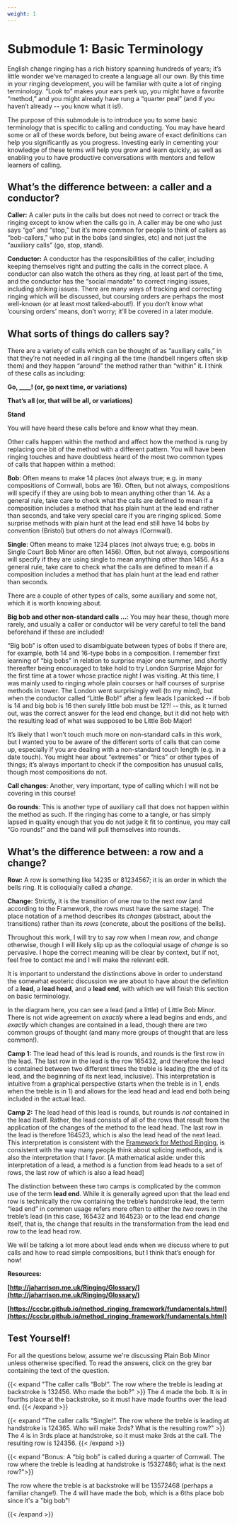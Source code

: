 ```yaml
---
weight: 1
---
```


# Submodule 1: Basic Terminology

English change ringing has a rich history spanning hundreds of years; it’s little wonder we’ve managed to create a language all our own. By this time in your ringing development, you will be familiar with quite a lot of ringing terminology. “Look to” makes your ears perk up, you might have a favorite “method,” and you might already have rung a “quarter peal” (and if you haven’t already -- you know what it is!). 

The purpose of this submodule is to introduce you to some basic terminology that is specific to calling and conducting. You may have heard some or all of these words before, but being aware of exact definitions can help you significantly as you progress. Investing early in cementing your knowledge of these terms will help you grow and learn quickly, as well as enabling you to have productive conversations with mentors and fellow learners of calling.


## What’s the difference between: a caller and a conductor?

**Caller:** A caller puts in the calls but does not need to correct or track the ringing except to know when the calls go in. A caller may be one who just says “go” and “stop,” but it’s more common for people to think of callers as “bob-callers,” who put in the bobs (and singles, etc) and not just the “auxiliary calls” (go, stop, stand). 

**Conductor:** A conductor has the responsibilities of the caller, including keeping themselves right and putting the calls in the correct place. A conductor can also watch the others as they ring, at least part of the time, and the conductor has the “social mandate” to correct ringing issues, including striking issues. There are many ways of tracking and correcting ringing which will be discussed, but coursing orders are perhaps the most well-known (or at least most talked-about!). If you don’t know what ‘coursing orders’ means, don’t worry; it’ll be covered in a later module.


## What sorts of things do callers say?

There are a variety of calls which can be thought of as “auxiliary calls,” in that they’re not needed in all ringing all the time (handbell ringers often skip them) and they happen “around” the method rather than “within” it. I think of these calls as including:

**Go, ____! (or, go next time, or variations)**

**That’s all (or, that will be all, or variations)**

**Stand**

You will have heard these calls before and know what they mean.

Other calls happen within the method and affect how the method is rung by replacing one bit of the method with a different pattern. You will have been ringing touches and have doubtless heard of the most two common types of calls that happen within a method:

**Bob**: Often means to make 14 places (not always true; e.g. in many compositions of Cornwall, bobs are 16). Often, but not always, compositions will specify if they are using bob to mean anything other than 14. As a general rule, take care to check what the calls are defined to mean if a composition includes a method that has plain hunt at the lead end rather than seconds, and take very special care if you are ringing spliced. Some surprise methods with plain hunt at the lead end still have 14 bobs by convention (Bristol) but others do not always (Cornwall). 

**Single**: Often means to make 1234 places (not always true; e.g. bobs in Single Court Bob Minor are often 1456). Often, but not always, compositions will specify if they are using single to mean anything other than 1456. As a general rule, take care to check what the calls are defined to mean if a composition includes a method that has plain hunt at the lead end rather than seconds.

There are a couple of other types of calls, some auxiliary and some not, which it is worth knowing about. 

**Big bob and other non-standard calls …**: You may hear these, though more rarely, and usually a caller or conductor will be very careful to tell the band beforehand if these are included! 

“Big bob” is often used to disambiguate between types of bobs if there are, for example, both 14 and 16-type bobs in a composition. I remember first learning of “big bobs” in relation to surprise major one summer, and shortly thereafter being encouraged to take hold to try London Surprise Major for the first time at a tower whose practice night I was visiting. At this time, I was mainly used to ringing whole plain courses or half courses of surprise methods in tower. The London went surprisingly well (to my mind), but when the conductor called “Little Bob!” after a few leads I panicked -- if bob is 14 and big bob is 16 then surely little bob must be 12?! -- this, as it turned out, was the correct answer for the lead end change, but it did not help with the resulting lead of what was supposed to be Little Bob Major! 

It’s likely that I won’t touch much more on non-standard calls in this work, but I wanted you to be aware of the different sorts of calls that can come up, especially if you are dealing with a non-standard touch length (e.g. in a date touch). You might hear about “extremes” or “hics” or other types of things; it’s always important to check if the composition has unusual calls, though most compositions do not.

**Call changes**: Another, very important, type of calling which I will not be covering in this course! 

**Go rounds**: This is another type of auxiliary call that does not happen within the method as such. If the ringing has come to a tangle, or has simply lapsed in quality enough that you do not judge it fit to continue, you may call “Go rounds!” and the band will pull themselves into rounds. 


## What’s the difference between: a row and a change? 

**Row:** A row is something like 14235 or 81234567; it is an order in which the bells ring. It is colloquially called a _change_. 

**Change:** Strictly, it is the transition of one row to the next row (and according to the Framework, the rows must have the same stage). The place notation of a method describes its _changes_ (abstract, about the transitions) rather than its _rows_ (concrete, about the positions of the bells).

Throughout this work, I will try to say _row_ when I mean _row_, and _change_ otherwise, though I will likely slip up as the colloquial usage of _change_ is so pervasive. I hope the correct meaning will be clear by context, but if not, feel free to contact me and I will make the relevant edit.

It is important to understand the distinctions above in order to understand the somewhat esoteric discussion we are about to have about the definition of a **lead**, a **lead head**, and a **lead end**, with which we will finish this section on basic terminology. 

In the diagram here, you can see a lead (and a little) of Little Bob Minor. There is not wide agreement on _exactly_ where a lead begins and ends, and _exactly_ which changes are contained in a lead, though there are two common groups of thought (and many more groups of thought that are less common!). 

**Camp 1:** The lead head of this lead is rounds, and rounds is the first row in the lead. The last row in the lead is the row 165432, and therefore the lead is contained between two different times the treble is leading (the end of its lead, and the beginning of its next lead, inclusive). This interpretation is intuitive from a graphical perspective (starts when the treble is in 1, ends when the treble is in 1) and allows for the lead head and lead end both being included in the actual lead.

**Camp 2:** The lead head of this lead is rounds, but rounds is _not_ contained in the lead itself. Rather, the lead consists of all of the rows that result from the application of the changes of the method to the lead head. The last row in the lead is therefore 164523, which is also the lead head of the next lead. This interpretation is consistent with the [Framework for Method Ringing](https://cccbr.github.io/method_ringing_framework/classification.html), is consistent with the way many people think about splicing methods, and is also the interpretation that I favor. [A mathematical aside: under this interpretation of a lead, a method is a function from lead heads to a set of rows, the last row of which is also a lead head]

The distinction between these two camps is complicated by the common use of the term **lead end**. While it is generally agreed upon that the lead end row is technically the row containing the treble’s handstroke lead, the term “lead end” in common usage refers more often to either the _two_ rows in the treble’s lead (in this case, 165432 and 164523) or to the lead end _change_ itself, that is, the change that results in the transformation from the lead end row to the lead head row. 

We will be talking a lot more about lead ends when we discuss where to put calls and how to read simple compositions, but I think that’s enough for now!

**Resources:**

**[http://jaharrison.me.uk/Ringing/Glossary/](http://jaharrison.me.uk/Ringing/Glossary/)**

**[https://cccbr.github.io/method_ringing_framework/fundamentals.html](https://cccbr.github.io/method_ringing_framework/fundamentals.html)**

## Test Yourself!

For all the questions below, assume we're discussing Plain Bob Minor unless otherwise specified. To read the answers, click on the grey bar containing the text of the question.

{{< expand "The caller calls “Bob!”. The row where the treble is leading at backstroke is 132456. Who made the bob?" >}}
The 4 made the bob. It is in fourths place at the backstroke, so it must have made fourths over the lead end.
{{< /expand >}}

{{< expand "The caller calls “Single!”. The row where the treble is leading at handstroke is 124365. Who will make 3rds? What is the resulting row?" >}}
The 4 is in 3rds place at handstroke, so it must make 3rds at the call. The resulting row is 124356.
{{< /expand >}}

{{< expand "Bonus: A “big bob” is called during a quarter of Cornwall. The row where the treble is leading at handstroke is 15327486; what is the next row?">}}

The row where the treble is at backstroke will be 13572468 (perhaps a familiar change!). The 4 will have made the bob, which is a 6ths place bob since it's a "big bob"!

{{< /expand >}}
